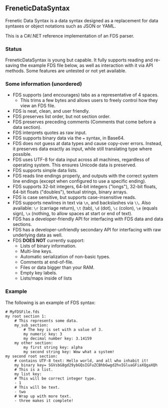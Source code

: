 FreneticDataSyntax
------------------

Frenetic Data Syntax is a data syntax designed as a replacement for data syntaxes or object notations such as JSON or YAML.

This is a C#/.NET reference implementation of an FDS parser.

### Status

FreneticDataSyntax is young but capable. It fully supports reading and re-saving the example FDS file below, as well as interaction with it via API methods. Some features are untested or not yet available.

### Some information (unordered)

- FDS supports (and encourages) tabs as a representative of 4 spaces.
    - This trims a few bytes and allows users to freely control how they view an FDS file.
- FDS is neat, clean, and user friendly.
- FDS preserves list order, but not section order.
- FDS preserves preceding comments (Comments that come before a data section).
- FDS interprets quotes as raw input.
- FDS supports binary data via the `=` syntax, in Base64.
- FDS does not guess at data types and cause copy-over errors. Instead, it preserves data exactly as input, while still translating type where possible.
- FDS uses UTF-8 for data input across all machines, regardless of operating system. This ensures Unicode data is preserved.
- FDS supports simple data lists.
- FDS reads line endings properly, and outputs with the correct system line endings (except when configured to use a specific ending).
- FDS supports 32-bit integers, 64-bit integers ("longs"), 32-bit floats, 64-bit floats ("doubles"), textual strings, binary arrays.
- FDS is case sensitive, but supports case-insensitive reads.
- FDS supports newlines in text via `\n`, and backslashes via `\\`. Also available: `\r` (carriage return), `\t` (tab), `\d` (dot), `\c` (colon), `\e` (equals sign), `\x` (nothing, to allow spaces at start or end of text).
- FDS has a developer-friendly API for interfacing with FDS data and data sections.
- FDS has a developer-unfriendly secondary API for interfacing with raw underlying data as well.
- FDS **DOES NOT** currently support:
    - Lists of binary information.
    - Multi-line keys.
    - Automatic serialization of non-basic types.
    - Comments at end-of-file.
    - Files or data bigger than your RAM.
    - Empty key labels.
    - Lists/maps inside of lists

### Example

The following is an example of FDS syntax:

```fds
# MyFDSFile.fds
my root section 1:
    # This represents some data.
    my_sub_section:
        # The key is set with a value of 3.
        my numeric key: 3
        my decimal number key: 3.14159
    my other section:
        my first string key: alpha
        my second string key: Wow what a system!
my second root section:
    # contains UTF-8 text: Hello world, and all who inhabit it!
    my binary key= SGVsbG8gd29ybGQsIGFuZCBhbGwgd2hvIGluaGFiaXQgaXQh
    # This is a list.
    my list key:
    # This will be correct integer type.
    - 1
    # This will be text.
    - two
    # Wrap up with more text.
    - three makes it complete!
```
